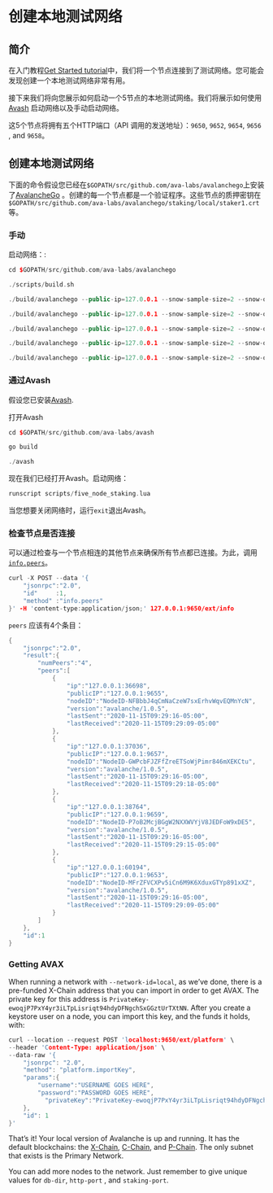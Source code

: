 # 创建本地测试网络

## 简介

在入门教程[Get Started tutorial](https://avalanche.gitbook.io/avalanche/build/getting-started)中，我们将一个节点连接到了测试网络。您可能会发现创建一个本地测试网络非常有用。

接下来我们将向您展示如何启动一个5节点的本地测试网络。我们将展示如何使用[Avash](https://avalanche.gitbook.io/avalanche/build/tools/avash) 启动网络以及手动启动网络。

这5个节点将拥有五个HTTP端口（API 调用的发送地址）：`9650`, `9652`, `9654`, `9656` , and `9658`。

## 创建本地测试网络

下面的命令假设您已经在`$GOPATH/src/github.com/ava-labs/avalanchego`上安装了[AvalancheGo](https://avalanche.gitbook.io/avalanche/build/getting-started#download-avalanchego) 。创建的每一个节点都是一个验证程序。这些节点的质押密钥在`$GOPATH/src/github.com/ava-labs/avalanchego/staking/local/staker1.crt`等。

### 手动

启动网络：:

```cpp
cd $GOPATH/src/github.com/ava-labs/avalanchego
```

```cpp
./scripts/build.sh
```

```cpp
./build/avalanchego --public-ip=127.0.0.1 --snow-sample-size=2 --snow-quorum-size=2 --http-port=9650 --staking-port=9651 --db-dir=db/node1 --staking-enabled=true --network-id=local --bootstrap-ips= --staking-tls-cert-file=$(pwd)/staking/local/staker1.crt --staking-tls-key-file=$(pwd)/staking/local/staker1.key
```

```cpp
./build/avalanchego --public-ip=127.0.0.1 --snow-sample-size=2 --snow-quorum-size=2 --http-port=9652 --staking-port=9653 --db-dir=db/node2 --staking-enabled=true --network-id=local --bootstrap-ips=127.0.0.1:9651 --bootstrap-ids=NodeID-7Xhw2mDxuDS44j42TCB6U5579esbSt3Lg --staking-tls-cert-file=$(pwd)/staking/local/staker2.crt --staking-tls-key-file=$(pwd)/staking/local/staker2.key
```

```cpp
./build/avalanchego --public-ip=127.0.0.1 --snow-sample-size=2 --snow-quorum-size=2 --http-port=9654 --staking-port=9655 --db-dir=db/node3 --staking-enabled=true --network-id=local --bootstrap-ips=127.0.0.1:9651 --bootstrap-ids=NodeID-7Xhw2mDxuDS44j42TCB6U5579esbSt3Lg --staking-tls-cert-file=$(pwd)/staking/local/staker3.crt --staking-tls-key-file=$(pwd)/staking/local/staker3.key
```

```cpp
./build/avalanchego --public-ip=127.0.0.1 --snow-sample-size=2 --snow-quorum-size=2 --http-port=9656 --staking-port=9657 --db-dir=db/node4 --staking-enabled=true --network-id=local --bootstrap-ips=127.0.0.1:9651 --bootstrap-ids=NodeID-7Xhw2mDxuDS44j42TCB6U5579esbSt3Lg --staking-tls-cert-file=$(pwd)/staking/local/staker4.crt --staking-tls-key-file=$(pwd)/staking/local/staker4.key
```

```cpp
./build/avalanchego --public-ip=127.0.0.1 --snow-sample-size=2 --snow-quorum-size=2 --http-port=9658 --staking-port=9659 --db-dir=db/node5 --staking-enabled=true --network-id=local --bootstrap-ips=127.0.0.1:9651 --bootstrap-ids=NodeID-7Xhw2mDxuDS44j42TCB6U5579esbSt3Lg --staking-tls-cert-file=$(pwd)/staking/local/staker5.crt --staking-tls-key-file=$(pwd)/staking/local/staker5.key
```

### 通过Avash

假设您已安装[Avash](https://avalanche.gitbook.io/avalanche/build/tools/avash).

打开Avash

```cpp
cd $GOPATH/src/github.com/ava-labs/avash
```

```cpp
go build
```

```cpp
./avash
```

现在我们已经打开Avash。启动网络：

```cpp
runscript scripts/five_node_staking.lua
```

当您想要关闭网络时，运行`exit`退出Avash。

### 检查节点是否连接

可以通过检查与一个节点相连的其他节点来确保所有节点都已连接。为此，调用[`info.peers`](https://avalanche.gitbook.io/avalanche/build/apis/info-api#info-peers)。

```cpp
curl -X POST --data '{
    "jsonrpc":"2.0",
    "id"     :1,
    "method" :"info.peers"
}' -H 'content-type:application/json;' 127.0.0.1:9650/ext/info
```

`peers` 应该有4个条目：

```cpp
{
    "jsonrpc":"2.0",
    "result":{
        "numPeers":"4",
        "peers":[
            {
                "ip":"127.0.0.1:36698",
                "publicIP":"127.0.0.1:9655",
                "nodeID":"NodeID-NFBbbJ4qCmNaCzeW7sxErhvWqvEQMnYcN",
                "version":"avalanche/1.0.5",
                "lastSent":"2020-11-15T09:29:16-05:00",
                "lastReceived":"2020-11-15T09:29:09-05:00"
            },
            {
                "ip":"127.0.0.1:37036",
                "publicIP":"127.0.0.1:9657",
                "nodeID":"NodeID-GWPcbFJZFfZreETSoWjPimr846mXEKCtu",
                "version":"avalanche/1.0.5",
                "lastSent":"2020-11-15T09:29:16-05:00",
                "lastReceived":"2020-11-15T09:29:18-05:00"
            },
            {
                "ip":"127.0.0.1:38764",
                "publicIP":"127.0.0.1:9659",
                "nodeID":"NodeID-P7oB2McjBGgW2NXXWVYjV8JEDFoW9xDE5",
                "version":"avalanche/1.0.5",
                "lastSent":"2020-11-15T09:29:16-05:00",
                "lastReceived":"2020-11-15T09:29:15-05:00"
            },
            {
                "ip":"127.0.0.1:60194",
                "publicIP":"127.0.0.1:9653",
                "nodeID":"NodeID-MFrZFVCXPv5iCn6M9K6XduxGTYp891xXZ",
                "version":"avalanche/1.0.5",
                "lastSent":"2020-11-15T09:29:16-05:00",
                "lastReceived":"2020-11-15T09:29:09-05:00"
            }
        ]
    },
    "id":1
}
```

### Getting AVAX <a id="getting-avax"></a>

When running a network with `--network-id=local`, as we’ve done, there is a pre-funded X-Chain address that you can import in order to get AVAX. The private key for this address is `PrivateKey-ewoqjP7PxY4yr3iLTpLisriqt94hdyDFNgchSxGGztUrTXtNN`. After you create a keystore user on a node, you can import this key, and the funds it holds, with:

```cpp
curl --location --request POST 'localhost:9650/ext/platform' \
--header 'Content-Type: application/json' \
--data-raw '{
    "jsonrpc": "2.0",
    "method": "platform.importKey",
    "params":{
        "username":"USERNAME GOES HERE",
        "password":"PASSWORD GOES HERE",
          "privateKey":"PrivateKey-ewoqjP7PxY4yr3iLTpLisriqt94hdyDFNgchSxGGztUrTXtNN"
    },
    "id": 1
}'
```

That’s it! Your local version of Avalanche is up and running. It has the default blockchains: the [X-Chain](https://avalanche.gitbook.io/avalanche/learn/platform-overview#exchange-chain-x-chain), [C-Chain](https://avalanche.gitbook.io/avalanche/learn/platform-overview#contract-chain-c-chain), and [P-Chain](https://avalanche.gitbook.io/avalanche/learn/platform-overview#platform-chain-p-chain). The only subnet that exists is the Primary Network.

You can add more nodes to the network. Just remember to give unique values for `db-dir`, `http-port` , and `staking-port`.

<!--stackedit_data:
eyJoaXN0b3J5IjpbMTcyOTQ1MzM2MF19
-->